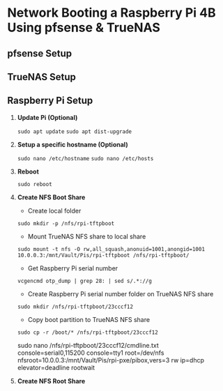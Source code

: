 # Network Booting a Raspberry Pi 4B Using pfsense & TrueNAS

## pfsense Setup

## TrueNAS Setup

## Raspberry Pi Setup

1. **Update Pi (Optional)**

    `sudo apt update`
    `sudo apt dist-upgrade`

2. **Setup a specific hostname (Optional)**

    `sudo nano /etc/hostname`
    `sudo nano /etc/hosts`

3. **Reboot**

    `sudo reboot`

4. **Create NFS Boot Share**

    - Create local folder

    `sudo mkdir -p /nfs/rpi-tftpboot`

    - Mount TrueNAS NFS share to local share

	`sudo mount -t nfs -O rw,all_squash,anonuid=1001,anongid=1001 10.0.0.3:/mnt/Vault/Pis/rpi-tftpboot /nfs/rpi-tftpboot/`

    - Get Raspberry Pi serial number

	`vcgencmd otp_dump | grep 28: | sed s/.*://g`

    - Create Raspberry Pi serial number folder on TrueNAS NFS share
	
	`sudo mkdir /nfs/rpi-tftpboot/23cccf12`

    - Copy boot partition to TrueNAS NFS share

	`sudo cp -r /boot/* /nfs/rpi-tftpboot/23cccf12`

	sudo nano /nfs/rpi-tftpboot/23cccf12/cmdline.txt
		console=serial0,115200 console=tty1 root=/dev/nfs nfsroot=10.0.0.3:/mnt/Vault/Pis/rpi-pxe/pibox,vers=3 rw ip=dhcp elevator=deadline rootwait




5. **Create NFS Root Share**
